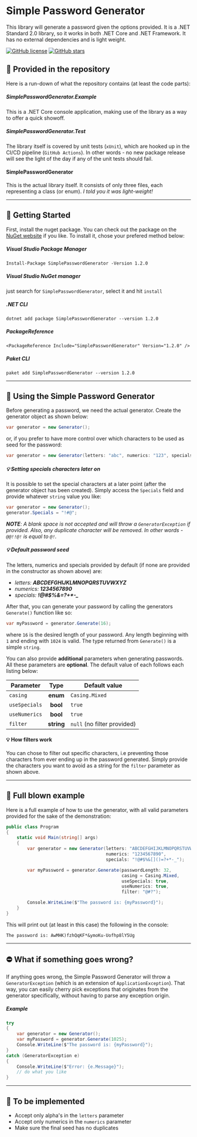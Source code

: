 # Simple Password Generator
This library will generate a password given the options provided. It is a .NET Standard 2.0 library, so it works in both .NET Core and .NET Framework. It has no external dependencies and is light weight.

[![GitHub license](https://img.shields.io/github/license/henkla/SimplePasswordGenerator.svg)](https://github.com/henkla/SimplePasswordGenerator/blob/master/LICENSE) [![GitHub stars](https://img.shields.io/github/stars/henkla/SimplePasswordGenerator.svg?style=social&label=Star&maxAge=2592000)](https://GitHub.com/henkla/SimplePasswordGenerator/stargazers/)

## :gift: Provided in the repository
Here is a run-down of what the repository contains (at least the code parts):

##### SimplePasswordGenerator.**Example**
This is a .NET Core console application, making use of the library as a way to offer a quick showoff.

##### SimplePasswordGenerator.**Test**
The library itself is covered by unit tests (`xUnit`), which are hooked up in the CI/CD pipeline (`GitHub Actions`). In other words - no new package release will see the light of the day if any of the unit tests should fail.

#### SimplePasswordGenerator
This is the actual library itself. It consists of only three files, each representing a class (or enum). *I told you it was light-weight!*

---

## :hammer: Getting Started
First, install the nuget package. You can check out the package on the [NuGet website](https://www.nuget.org/packages/SimplePasswordGenerator/) if you like. To install it, chose your prefered method below:

##### Visual Studio Package Manager
```
Install-Package SimplePasswordGenerator -Version 1.2.0
```

##### Visual Studio NuGet manager
just search for `SimplePasswordGenerator`, select it and hit `install` 


##### .NET CLI
```
dotnet add package SimplePasswordGenerator --version 1.2.0
```

##### PackageReference
```
<PackageReference Include="SimplePasswordGenerator" Version="1.2.0" />
```

##### Paket CLI
```
paket add SimplePasswordGenerator --version 1.2.0
```

---

## :key: Using the Simple Password Generator

Before generating a password, we need the actual generator. Create the generator object as shown below:

```csharp
var generator = new Generator();
```
or, if you prefer to have more control over which characters to be used as seed for the password:

```csharp
var generator = new Generator(letters: "abc", numerics: "123", specials: "@#?");
```

##### :bulb: Setting specials characters later on
It is possible to set the special characters at a later point (after the generator object has been created). Simply access the `Specials` field and provide whatever `string` value you like:

```csharp
var generator = new Generator();
generator.Specials = "!#@";
```

*__NOTE__: A blank space is not accepted and will throw a `GeneratorException` if provided. Also, any duplicate character will be removed. In other words - `@@!!@!` is equal to `@!`.*

##### :bulb: Default password seed
The letters, numerics and specials provided by default (if none are provided in the constructor as shown above) are:
+ _letters: **ABCDEFGHIJKLMNOPQRSTUVWXYZ**_
+ _numerics: **1234567890**_
+ _specials: **!@#$%&[]()=?+*-\_**_

After that, you can generate your password by calling the generators `Generate()` function like so:

```csharp
var myPassword = generator.Generate(16);
```

where `16` is the desired length of your password. Any length beginning with `1` and ending with `1024` is valid. The type returned from `Generate()` is a simple `string`.

You can also provide **additional** parameters when generating passwords. All these parameters are **optional**. The default value of each follows each listing below:

| Parameter                | Type     | Default value    |
| ------------------------ |:--------:| ---------------- |
| `casing`                 | **enum**   | `Casing.Mixed`   |
| `useSpecials`            | **bool**   | `true`           |
| `useNumerics`            | **bool**   | `true`           |
| `filter`                 | **string** | `null` (no filter provided) |

#### :bulb: How filters work
You can chose to filter out specific characters, i.e preventing those characters from ever ending up in the password generated. Simply provide the characters you want to avoid as a string for the `filter` parameter as shown above.

---

## :construction: Full blown example
Here is a full example of how to use the generator, with all valid parameters provided for the sake of the demonstration:

```csharp
public class Program 
{
    static void Main(string[] args) 
    {
        var generator = new Generator(letters: "ABCDEFGHIJKLMNOPQRSTUVWXYZ", 
                                      numerics: "1234567890", 
                                      specials: "!@#$%&[]()=?+*-_");

        var myPassword = generator.Generate(passwordLength: 32, 
                                            casing = Casing.Mixed,
                                            useSpecials: true,
                                            useNumerics: true,
                                            filter: "@#?");

        Console.WriteLine($"The password is: {myPassword}");
    }
}
```

This will print out (at least in this case) the following in the console:
```
The password is: AwMHK)fzhQqKF*&ymoKu-Uofhp8lY5Ug
```

---

## :no_entry: What if something goes wrong?
If anything goes wrong, the Simple Password Generator will throw a `GeneratorException` (which is an extension of `ApplicationException`). That way, you can easily cherry pick exceptions that originates from the generator specifically, without having to parse any exception origin.

##### Example
``` csharp
try
{
    var generator = new Generator();
    var myPassword = generator.Generate(1025);
    Console.WriteLine($"The password is: {myPassword}");
}
catch (GeneratorException e)
{
    Console.WriteLine($"Error: {e.Message}");
    // do what you like
}
```

---

## :construction_worker: To be implemented
+ Accept only alpha's in the `letters` parameter
+ Accept only numerics in the `numerics` parameter
+ Make sure the final seed has no duplicates